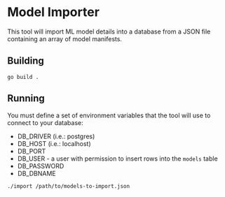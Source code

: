 # Model Importer

This tool will import ML model details into a database from a JSON file containing
an array of model manifests.

## Building

`go build .`

## Running

You must define a set of environment variables that the tool will use to connect
to your database:

* DB_DRIVER (i.e.: postgres)
* DB_HOST (i.e.: localhost)
* DB_PORT
* DB_USER - a user with permission to insert rows into the `models` table
* DB_PASSWORD
* DB_DBNAME

`./import /path/to/models-to-import.json`